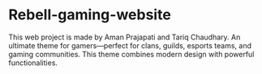 # Rebell-gaming-website
This web project is made by Aman Prajapati and Tariq Chaudhary. An ultimate theme for gamers—perfect for clans, guilds, esports teams, and gaming communities. This theme combines modern design with powerful functionalities.
